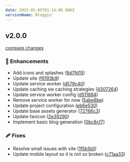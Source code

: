 ```yaml
---
date: 2023-05-05T01:14:00.000Z
versionName: Bloggin'
---
```


## v2.0.0

[compare changes](https://github.com/madcampos/madcampos.github.io/compare/v1.0.0...v2.0.0)

### 🚀 Enhancements

- Add icons and splashes ([8d7fd15](https://github.com/madcampos/madcampos.github.io/commit/8d7fd15))
- Update site ([f6193b9](https://github.com/madcampos/madcampos.github.io/commit/f6193b9))
- Update service worker ([d579c40](https://github.com/madcampos/madcampos.github.io/commit/d579c40))
- Update caching sw caching strategies ([4307264](https://github.com/madcampos/madcampos.github.io/commit/4307264))
- Update service worker config ([d511884](https://github.com/madcampos/madcampos.github.io/commit/d511884))
- Remove service worker for now ([5abe8be](https://github.com/madcampos/madcampos.github.io/commit/5abe8be))
- Update project configuration ([eb6e530](https://github.com/madcampos/madcampos.github.io/commit/eb6e530))
- Update base assets generator ([72766c3](https://github.com/madcampos/madcampos.github.io/commit/72766c3))
- Update favicon ([2e39290](https://github.com/madcampos/madcampos.github.io/commit/2e39290))
- Implement basic blog generation ([0bc8cf7](https://github.com/madcampos/madcampos.github.io/commit/0bc8cf7))

### 🩹 Fixes

- Resolve small issues with vite ([1f5b1b0](https://github.com/madcampos/madcampos.github.io/commit/1f5b1b0))
- Update mobile layout so it is not so broken ([c71aa33](https://github.com/madcampos/madcampos.github.io/commit/c71aa33))
